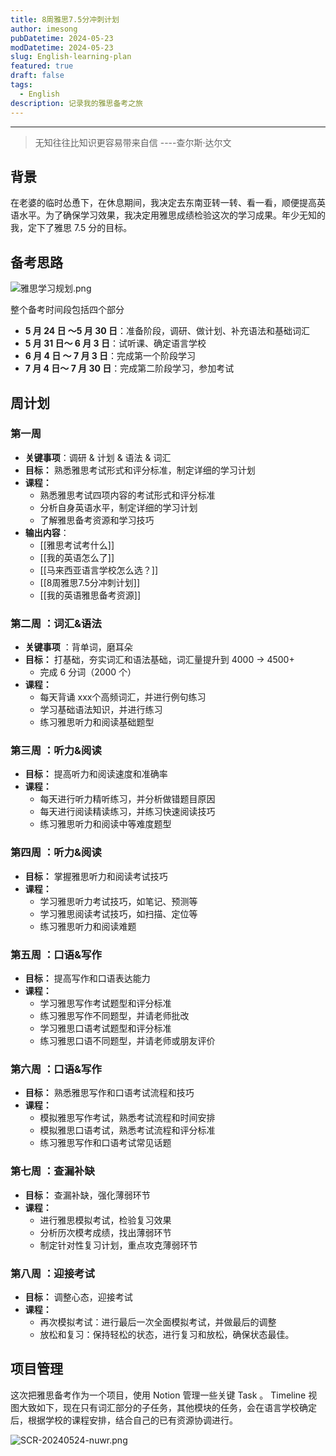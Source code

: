 ```yaml
---
title: 8周雅思7.5分冲刺计划
author: imesong
pubDatetime: 2024-05-23
modDatetime: 2024-05-23
slug: English-learning-plan
featured: true
draft: false
tags:
  - English
description: 记录我的雅思备考之旅
---
```


---

> 无知往往比知识更容易带来自信 ----查尔斯·达尔文

## 背景

在老婆的临时怂恿下，在休息期间，我决定去东南亚转一转、看一看，顺便提高英语水平。为了确保学习效果，我决定用雅思成绩检验这次的学习成果。年少无知的我，定下了雅思 7.5 分的目标。

## 备考思路

![雅思学习规划.png](https://img.imesong.com/file/2ab089ebbf5a0daef1239.png)

整个备考时间段包括四个部分

- **5 月 24 日 ～5 月 30 日**：准备阶段，调研、做计划、补充语法和基础词汇
- **5 月 31 日～ 6 月 3 日**：试听课、确定语言学校
- **6 月 4 日 ～ 7 月 3 日**：完成第一个阶段学习
- **7 月 4 日～ 7 月 30 日**：完成第二阶段学习，参加考试

## 周计划

### 第一周

- **关键事项**：调研 & 计划 & 语法 & 词汇
- **目标：** 熟悉雅思考试形式和评分标准，制定详细的学习计划
- **课程：**
  - 熟悉雅思考试四项内容的考试形式和评分标准
  - 分析自身英语水平，制定详细的学习计划
  - 了解雅思备考资源和学习技巧
- **输出内容**：
  - [[雅思考试考什么]]
  - [[我的英语怎么了]]
  - [[马来西亚语言学校怎么选？]]
  - [[8周雅思7.5分冲刺计划]]
  - [[我的英语雅思备考资源]]

### 第二周 ：词汇&语法

- **关键事项** ：背单词，磨耳朵
- **目标：** 打基础，夯实词汇和语法基础，词汇量提升到 4000 -> 4500+
  - 完成 6 分词（2000 个）
- **课程：**
  - 每天背诵 xxx个高频词汇，并进行例句练习
  - 学习基础语法知识，并进行练习
  - 练习雅思听力和阅读基础题型

### 第三周 ：听力&阅读

- **目标：** 提高听力和阅读速度和准确率
- **课程：**
  - 每天进行听力精听练习，并分析做错题目原因
  - 每天进行阅读精读练习，并练习快速阅读技巧
  - 练习雅思听力和阅读中等难度题型

### 第四周 ：听力&阅读

- **目标：** 掌握雅思听力和阅读考试技巧
- **课程：**
  - 学习雅思听力考试技巧，如笔记、预测等
  - 学习雅思阅读考试技巧，如扫描、定位等
  - 练习雅思听力和阅读难题

### 第五周 ：口语&写作

- **目标：** 提高写作和口语表达能力
- **课程：**
  - 学习雅思写作考试题型和评分标准
  - 练习雅思写作不同题型，并请老师批改
  - 学习雅思口语考试题型和评分标准
  - 练习雅思口语不同题型，并请老师或朋友评价

### 第六周 ：口语&写作

- **目标：** 熟悉雅思写作和口语考试流程和技巧
- **课程：**
  - 模拟雅思写作考试，熟悉考试流程和时间安排
  - 模拟雅思口语考试，熟悉考试流程和评分标准
  - 练习雅思写作和口语考试常见话题

### 第七周 ：查漏补缺

- **目标：** 查漏补缺，强化薄弱环节
- **课程：**
  - 进行雅思模拟考试，检验复习效果
  - 分析历次模考成绩，找出薄弱环节
  - 制定针对性复习计划，重点攻克薄弱环节

### 第八周 ：迎接考试

- **目标：** 调整心态，迎接考试
- **课程：**
  - 再次模拟考试：进行最后一次全面模拟考试，并做最后的调整
  - 放松和复习：保持轻松的状态，进行复习和放松，确保状态最佳。

## 项目管理

这次把雅思备考作为一个项目，使用 Notion 管理一些关键 Task 。
Timeline 视图大致如下，现在只有词汇部分的子任务，其他模块的任务，会在语言学校确定后，根据学校的课程安排，结合自己的已有资源协调进行。

![SCR-20240524-nuwr.png](https://img.imesong.com/file/61206ac31c83f64b8909a.png)
